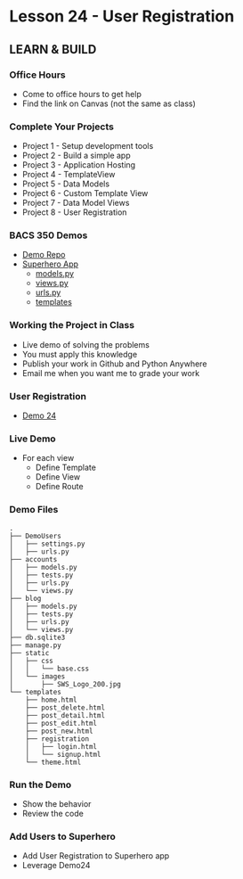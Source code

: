 # Lesson 24 - User Registration

## LEARN & BUILD

### Office Hours
* Come to office hours to get help
* Find the link on Canvas (not the same as class)


### Complete Your Projects
* Project 1 - Setup development tools
* Project 2 - Build a simple app
* Project 3 - Application Hosting
* Project 4 - TemplateView
* Project 5 - Data Models
* Project 6 - Custom Template View
* Project 7 - Data Model Views
* Project 8 - User Registration


### BACS 350 Demos
* [Demo Repo](https://github.com/Mark-Seaman/UNC-BACS-350)
* [Superhero App](https://github.com/Mark-Seaman/UNC-BACS-350/tree/master/Superhero)
    * [models.py](https://github.com/Mark-Seaman/UNC-BACS-350/tree/master/Superhero/hero/models.py)
    * [views.py](https://github.com/Mark-Seaman/UNC-BACS-350/tree/master/Superhero/hero/views.py)
    * [urls.py](https://github.com/Mark-Seaman/UNC-BACS-350/tree/master/Superhero/hero/urls.py)
    * [templates](https://github.com/Mark-Seaman/UNC-BACS-350/tree/master/Superhero/templates)


### Working the Project in Class
* Live demo of solving the problems
* You must apply this knowledge
* Publish your work in Github and Python Anywhere
* Email me when you want me to grade your work


### User Registration
* [Demo 24](https://github.com/Mark-Seaman/UNC-BACS-350/tree/master/demo/week09/Demo24)


### Live Demo
* For each view
    * Define Template
    * Define View
    * Define Route

### Demo Files

    .
    ├── DemoUsers
    │   ├── settings.py
    │   ├── urls.py
    ├── accounts
    │   ├── models.py
    │   ├── tests.py
    │   ├── urls.py
    │   └── views.py
    ├── blog
    │   ├── models.py
    │   ├── tests.py
    │   ├── urls.py
    │   └── views.py
    ├── db.sqlite3
    ├── manage.py
    ├── static
    │   ├── css
    │   │   └── base.css
    │   └── images
    │       ├── SWS_Logo_200.jpg
    └── templates
        ├── home.html
        ├── post_delete.html
        ├── post_detail.html
        ├── post_edit.html
        ├── post_new.html
        ├── registration
        │   ├── login.html
        │   └── signup.html
        └── theme.html


### Run the Demo
* Show the behavior
* Review the code


### Add Users to Superhero
* Add User Registration to Superhero app
* Leverage Demo24

